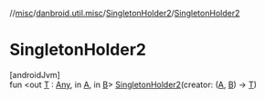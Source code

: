 //[misc](../../../index.md)/[danbroid.util.misc](../index.md)/[SingletonHolder2](index.md)/[SingletonHolder2](-singleton-holder2.md)

# SingletonHolder2

[androidJvm]\
fun <out [T](index.md) : [Any](https://kotlinlang.org/api/latest/jvm/stdlib/kotlin/-any/index.html), in [A](index.md), in [B](index.md)> [SingletonHolder2](-singleton-holder2.md)(creator: ([A](index.md), [B](index.md)) -> [T](index.md))
